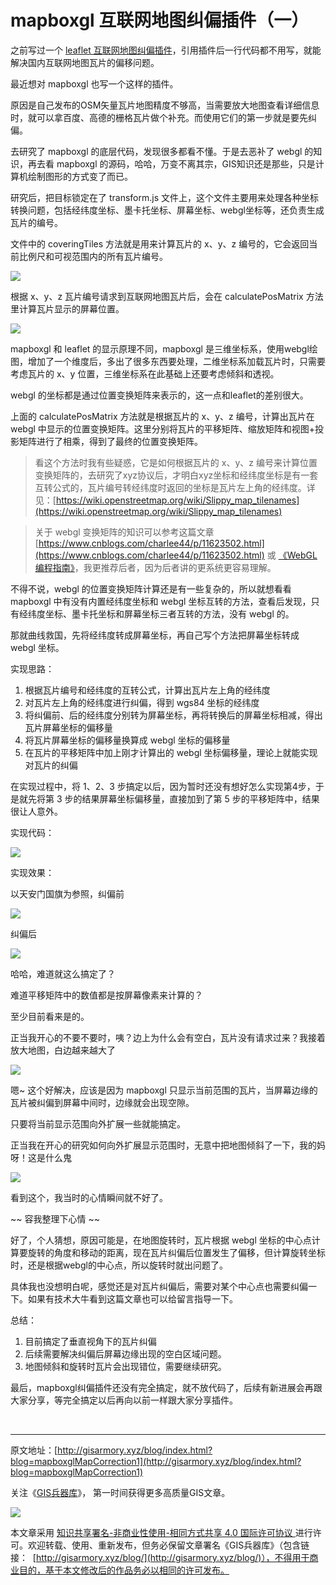 # mapboxgl 互联网地图纠偏插件（一）

之前写过一个 [leaflet 互联网地图纠偏插件](http://gisarmory.xyz/blog/index.html?blog=leafletMapCorrection)，引用插件后一行代码都不用写，就能解决国内互联网地图瓦片的偏移问题。

最近想对 mapboxgl 也写一个这样的插件。

原因是自己发布的OSM矢量瓦片地图精度不够高，当需要放大地图查看详细信息时，就可以拿百度、高德的栅格瓦片做个补充。而使用它们的第一步就是要先纠偏。

去研究了 mapboxgl 的底层代码，发现很多都看不懂。于是去恶补了 webgl 的知识，再去看 mapboxgl 的源码，哈哈，万变不离其宗，GIS知识还是那些，只是计算机绘制图形的方式变了而已。

研究后，把目标锁定在了 transform.js 文件上，这个文件主要用来处理各种坐标转换问题，包括经纬度坐标、墨卡托坐标、屏幕坐标、webgl坐标等，还负责生成瓦片的编号。

文件中的 coveringTiles 方法就是用来计算瓦片的 x、y、z 编号的，它会返回当前比例尺和可视范围内的所有瓦片编号。

![](http://blogimage.gisarmory.xyz/20210617192140.png?imageView2/0/interlace/1/q/75|watermark/2/text/R0lT5YW15Zmo5bqT/font/5b6u6L2v6ZuF6buR/fontsize/1000/fill/IzgzODM4Mw==/dissolve/80/gravity/SouthEast/dx/10/dy/10|imageslim)



根据 x、y、z 瓦片编号请求到互联网地图瓦片后，会在 calculatePosMatrix 方法里计算瓦片显示的屏幕位置。

![](http://blogimage.gisarmory.xyz/20210617192149.png?imageView2/0/interlace/1/q/75|watermark/2/text/R0lT5YW15Zmo5bqT/font/5b6u6L2v6ZuF6buR/fontsize/1000/fill/IzgzODM4Mw==/dissolve/80/gravity/SouthEast/dx/10/dy/10|imageslim)



mapboxgl 和 leaflet 的显示原理不同，mapboxgl 是三维坐标系，使用webgl绘图，增加了一个维度后，多出了很多东西要处理，二维坐标系加载瓦片时，只需要考虑瓦片的 x、y 位置，三维坐标系在此基础上还要考虑倾斜和透视。

webgl 的坐标都是通过位置变换矩阵来表示的，这一点和leaflet的差别很大。

上面的 calculatePosMatrix 方法就是根据瓦片的 x、y、z 编号，计算出瓦片在 webgl 中显示的位置变换矩阵。这里分别将瓦片的平移矩阵、缩放矩阵和视图+投影矩阵进行了相乘，得到了最终的位置变换矩阵。

> 看这个方法时我有些疑惑，它是如何根据瓦片的 x、y、z 编号来计算位置变换矩阵的，去研究了xyz协议后，才明白xyz坐标和经纬度坐标是有一套互转公式的，瓦片编号转经纬度时返回的坐标是瓦片左上角的经纬度。详见：[https://wiki.openstreetmap.org/wiki/Slippy_map_tilenames](https://wiki.openstreetmap.org/wiki/Slippy_map_tilenames)
>

> 关于 webgl 变换矩阵的知识可以参考这篇文章 [https://www.cnblogs.com/charlee44/p/11623502.html](https://www.cnblogs.com/charlee44/p/11623502.html) 或 [《WebGL编程指南》](https://github.com/linghuam/boutique-books/tree/master/b04-%E5%9B%BE%E5%BD%A2%E5%AD%A6%E4%B8%8E%E5%8F%AF%E8%A7%86%E5%8C%96)，我更推荐后者，因为后者讲的更系统更容易理解。

不得不说，webgl 的位置变换矩阵计算还是有一些复杂的，所以就想看看 mapboxgl 中有没有内置经纬度坐标和 webgl 坐标互转的方法，查看后发现，只有经纬度坐标、墨卡托坐标和屏幕坐标三者互转的方法，没有 webgl 的。

那就曲线救国，先将经纬度转成屏幕坐标，再自己写个方法把屏幕坐标转成 webgl 坐标。

实现思路：

1. 根据瓦片编号和经纬度的互转公式，计算出瓦片左上角的经纬度
2. 对瓦片左上角的经纬度进行纠偏，得到 wgs84 坐标的经纬度
3. 将纠偏前、后的经纬度分别转为屏幕坐标，再将转换后的屏幕坐标相减，得出瓦片屏幕坐标的偏移量
4. 将瓦片屏幕坐标的偏移量换算成 webgl 坐标的偏移量
5. 在瓦片的平移矩阵中加上刚才计算出的 webgl 坐标偏移量，理论上就能实现对瓦片的纠偏

在实现过程中，将 1、2、3 步搞定以后，因为暂时还没有想好怎么实现第4步，于是就先将第 3 步的结果屏幕坐标偏移量，直接加到了第 5 步的平移矩阵中，结果很让人意外。

实现代码：

![](http://blogimage.gisarmory.xyz/20210617192156.png?imageView2/0/interlace/1/q/75|watermark/2/text/R0lT5YW15Zmo5bqT/font/5b6u6L2v6ZuF6buR/fontsize/1000/fill/IzgzODM4Mw==/dissolve/80/gravity/SouthEast/dx/10/dy/10|imageslim)



实现效果：

以天安门国旗为参照，纠偏前

![](http://blogimage.gisarmory.xyz/20210617173332.png?imageView2/0/interlace/1/q/75|watermark/2/text/R0lT5YW15Zmo5bqT/font/5b6u6L2v6ZuF6buR/fontsize/1000/fill/IzgzODM4Mw==/dissolve/80/gravity/SouthEast/dx/10/dy/10|imageslim)



纠偏后

![](http://blogimage.gisarmory.xyz/20210617173335.png?imageView2/0/interlace/1/q/75|watermark/2/text/R0lT5YW15Zmo5bqT/font/5b6u6L2v6ZuF6buR/fontsize/1000/fill/IzgzODM4Mw==/dissolve/80/gravity/SouthEast/dx/10/dy/10|imageslim)



哈哈，难道就这么搞定了？

难道平移矩阵中的数值都是按屏幕像素来计算的？

至少目前看来是的。



正当我开心的不要不要时，咦？边上为什么会有空白，瓦片没有请求过来？我接着放大地图，白边越来越大了

![](http://blogimage.gisarmory.xyz/20210617173338.gif?imageView2/0/interlace/1/q/75|watermark/2/text/R0lT5YW15Zmo5bqT/font/5b6u6L2v6ZuF6buR/fontsize/1000/fill/IzgzODM4Mw==/dissolve/80/gravity/SouthEast/dx/10/dy/10|imageslim)



嗯~ 这个好解决，应该是因为 mapboxgl 只显示当前范围的瓦片，当屏幕边缘的瓦片被纠偏到屏幕中间时，边缘就会出现空隙。

只要将当前显示范围向外扩展一些就能搞定。

正当我在开心的研究如何向外扩展显示范围时，无意中把地图倾斜了一下，我的妈呀！这是什么鬼

![](http://blogimage.gisarmory.xyz/20210617173342.gif?imageView2/0/interlace/1/q/75|watermark/2/text/R0lT5YW15Zmo5bqT/font/5b6u6L2v6ZuF6buR/fontsize/1000/fill/IzgzODM4Mw==/dissolve/80/gravity/SouthEast/dx/10/dy/10|imageslim)



看到这个，我当时的心情瞬间就不好了。

~~  容我整理下心情  ~~

好了，个人猜想，原因可能是，在地图旋转时，瓦片根据 webgl 坐标的中心点计算要旋转的角度和移动的距离，现在瓦片纠偏后位置发生了偏移，但计算旋转坐标时，还是根据webgl的中心点，所以旋转时就出问题了。

具体我也没想明白呢，感觉还是对瓦片纠偏后，需要对某个中心点也需要纠偏一下。如果有技术大牛看到这篇文章也可以给留言指导一下。

总结：

1. 目前搞定了垂直视角下的瓦片纠偏
2. 后续需要解决纠偏后屏幕边缘出现的空白区域问题。
3. 地图倾斜和旋转时瓦片会出现错位，需要继续研究。

最后，mapboxgl纠偏插件还没有完全搞定，就不放代码了，后续有新进展会再跟大家分享，等完全搞定以后再向以前一样跟大家分享插件。

<br>

* * *

原文地址：[http://gisarmory.xyz/blog/index.html?blog=mapboxglMapCorrection1](http://gisarmory.xyz/blog/index.html?blog=mapboxglMapCorrection1)

关注《[GIS兵器库](http://gisarmory.xyz/blog/index.html?blog=wechat)》， 第一时间获得更多高质量GIS文章。

![](http://blogimage.gisarmory.xyz/20200923063756.png)

本文章采用 [知识共享署名-非商业性使用-相同方式共享 4.0 国际许可协议 ](https://creativecommons.org/licenses/by-nc-sa/4.0/deed.zh)进行许可。欢迎转载、使用、重新发布，但务必保留文章署名《GIS兵器库》（包含链接：  [http://gisarmory.xyz/blog/](http://gisarmory.xyz/blog/)），不得用于商业目的，基于本文修改后的作品务必以相同的许可发布。





